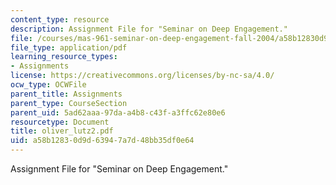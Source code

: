 ```yaml
---
content_type: resource
description: Assignment File for "Seminar on Deep Engagement."
file: /courses/mas-961-seminar-on-deep-engagement-fall-2004/a58b12830d9d63947a7d48bb35df0e64_oliver_lutz2.pdf
file_type: application/pdf
learning_resource_types:
- Assignments
license: https://creativecommons.org/licenses/by-nc-sa/4.0/
ocw_type: OCWFile
parent_title: Assignments
parent_type: CourseSection
parent_uid: 5ad62aaa-97da-a4b8-c43f-a3ffc62e80e6
resourcetype: Document
title: oliver_lutz2.pdf
uid: a58b1283-0d9d-6394-7a7d-48bb35df0e64
---
```

Assignment File for "Seminar on Deep Engagement."